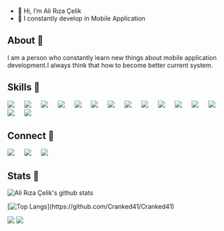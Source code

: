 - 👋 Hi, I’m Ali Rıza Çelik
- 👀 I constantly develop in Mobile Application
## About 👋
I am a person who constantly learn new things about mobile application development.I always think that how to become better  current system.
## Skills 🚀 
[![](https://img.shields.io/badge/Android-3DDC84?style=for-the-badge&logo=android&logoColor=white)](#) &emsp;
[![](https://img.shields.io/badge/Kotlin-0095D5?&style=for-the-badge&logo=kotlin&logoColor=white)](#) &emsp;
[![](https://img.shields.io/badge/Java-ED8B00?style=for-the-badge&logo=java&logoColor=white)](#) &emsp;
[![](https://img.shields.io/badge/Linux-00000F?style=for-the-badge&logo=linux&logoColor=white)](#) &emsp;
[![](https://img.shields.io/badge/Git-f02913?style=for-the-badge&logo=git&logoColor=white)](#) &emsp;
[![](https://img.shields.io/badge/MySQL-00000F?style=for-the-badge&logo=mysql&logoColor=white)](#) &emsp;
[![](https://img.shields.io/badge/PostgreSQL-316192?style=for-the-badge&logo=postgresql&logoColor=white)](#) &emsp;
[![](https://img.shields.io/badge/SQLite-07405E?style=for-the-badge&logo=sqlite&logoColor=white)](#) &emsp;
[![](https://img.shields.io/badge/Google_Play-414141?style=for-the-badge&logo=google-play&logoColor=white)](#) &emsp;
[![](https://img.shields.io/badge/App_Store-0D96F6?style=for-the-badge&logo=app-store&logoColor=white)](#) &emsp;
[![](https://img.shields.io/badge/iOS-000000?style=for-the-badge&logo=ios&logoColor=white)](#) &emsp;
[![](https://img.shields.io/badge/OpenCV-a5eb60?style=for-the-badge&logo=opencv_python&logoColor=white)](#) &emsp;
[![](https://img.shields.io/badge/Python-3776AB?style=for-the-badge&logo=python&logoColor=white)](#) &emsp;
[![](https://img.shields.io/badge/Markdown-494d4c?style=for-the-badge&logo=markdown&logoColor=white)](#) &emsp;
[![](https://img.shields.io/badge/Spring-6DB33F?style=for-the-badge&logo=spring&logoColor=white)](#) &emsp;


## Connect 🤝
[![](https://img.shields.io/badge/LinkedIn-0077B5?style=for-the-badge&logo=linkedin&logoColor=white)](https://www.linkedin.com/in/ali-r%C4%B1za-%C3%A7elik-b55b13a6/) &emsp;
[![](https://img.shields.io/badge/Microsoft_Outlook-0078D4?style=for-the-badge&logo=microsoft-outlook&logoColor=white)](mailto:riza-celik@outlook.com) &emsp;
[![](https://img.shields.io/badge/Gmail-D14836?style=for-the-badge&logo=gmail&logoColor=white)](mailto:aliriza4153@gmail.com) &emsp;
## Stats 🧠
![Ali Rıza Çelik's github stats](https://github-readme-stats.vercel.app/api?username=Cranked41&count_private=true&show_icons=true&hide=contribs&theme=gruvbox)

[![Top Langs](https://github-readme-stats.vercel.app/api/top-langs/?username=Cranked41&exclude_repo=fruit360,data-extraction,data-science,avacado-prices,diabete-disease-analysis,cereal-prices-analysis,)](https://github.com/Cranked41/Cranked41)

![](https://komarev.com/ghpvc/?username=Cranked41&color=red)
[![](https://img.shields.io/badge/Made%20with-Markdown-1f425f.svg)](#) &emsp;





<!--
**Cranked41/Cranked41** is a ✨ _special_ ✨ repository because its `README.md` (this file) appears on your GitHub profile.

Here are some ideas to get you started:

- 🔭 I’m currently working on ...
- 🌱 I’m currently learning ...
- 👯 I’m looking to collaborate on ...
- 🤔 I’m looking for help with ...
- 💬 Ask me about ...
- 📫 How to reach me: ...
- 😄 Pronouns: ...
- ⚡ Fun fact: ...
-->
